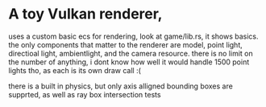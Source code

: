 # A toy Vulkan renderer,
uses a custom basic ecs for rendering, look at game/lib.rs, it shows basics.
the only components that matter to the renderer are model, point light, directioal light, ambientlight, and the camera resource.
there is no limit on the number of anything, i dont know how well it would handle 1500 point lights tho, as each is its own draw call :(

there is a built in physics, but only axis alligned bounding boxes are supprted, as well as ray box intersection tests
